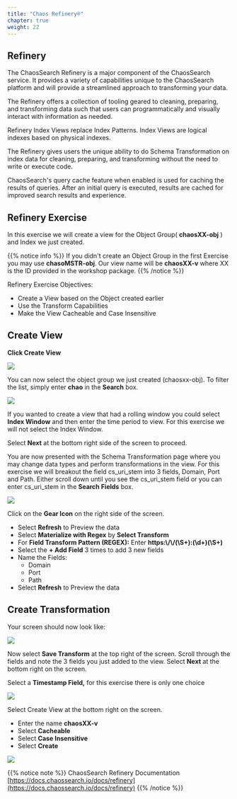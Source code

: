 ```yaml
---
title: "Chaos Refinery®"
chapter: true
weight: 22
---
```


## Refinery

The ChaosSearch Refinery is a major component of the ChaosSearch service. It provides a variety of capabilities unique to the ChaosSearch platform and will provide a streamlined approach to transforming your data.

The Refinery offers a collection of tooling geared to cleaning, preparing, and transforming data such that users can programmatically and visually interact with information as needed.

Refinery Index Views replace Index Patterns. Index Views are logical indexes based on physical indexes.

The Refinery gives users the unique ability to do Schema Transformation on index data for cleaning, preparing, and transforming without the need to write or execute code.

ChaosSearch&#39;s query cache feature when enabled is used for caching the results of queries. After an initial query is executed, results are cached for improved search results and experience.

## Refinery Exercise

In this exercise we will create a view for the Object Group( **chaosXX-obj** ) and Index we just created. 

{{% notice info %}}
If you didn&#39;t create an Object Group in the first Exercise you may use **chasoMSTR-obj**. Our view name will be **chaosXX-v** where XX is the ID provided in the workshop package.
{{% /notice %}}

Refinery Exercise Objectives:

- Create a View based on the Object created earlier
- Use the Transform Capabilities
- Make the View Cacheable and Case Insensitive

## Create View

**Click Create View**

![](/images/preparing/createview.jpg)

You can now select the object group we just created (chaosxx-obj). To filter the list, simply enter **chao** in the **Search** box.

![](/images/preparing/selectobjectgroup.jpg)

If you wanted to create a view that had a rolling window you could select **Index Window** and then enter the time period to view. For this exercise we will not select the Index Window.

Select **Next** at the bottom right side of the screen to proceed.

You are now presented with the Schema Transformation page where you may change data types and perform transformations in the view. For this exercise we will breakout the field cs\_uri\_stem into 3 fields, Domain, Port and Path. Either scroll down until you see the cs\_uri\_stem field or you can enter cs\_uri\_stem in the **Search Fields** box.

![](/images/preparing/selectfield.jpg)

Click on the **Gear Icon** on the right side of the screen.

  - Select **Refresh** to Preview the data
  - Select **Materialize with Regex** by **Select Transform**
  - For **Field Transform Pattern (REGEX):** Enter **https:\\/\\/(\\S+):(\\d+)(\\S+)**
  - Select the **+ Add Field** 3 times to add 3 new fields
  - Name the Fields:
    - Domain
    - Port
    - Path
  - Select **Refresh** to Preview the data

## Create Transformation

Your screen should now look like:

![](/images/preparing/createtransformation.jpg)

Now select **Save Transform** at the top right of the screen. Scroll through the fields and note the 3 fields you just added to the view. Select **Next** at the bottom right on the screen.

Select a **Timestamp Field,** for this exercise there is only one choice

![](/images/preparing/savetransform.jpg)

Select Create View at the bottom right on the screen.

- Enter the name **chaosXX-v**
- Select **Cacheable**
- Select **Case Insensitive**
- Select **Create**

![](/images/preparing/createviewfinal.jpg)


{{% notice note %}}
ChaosSearch Refinery Documentation [https://docs.chaossearch.io/docs/refinery](https://docs.chaossearch.io/docs/refinery)
{{% /notice %}}